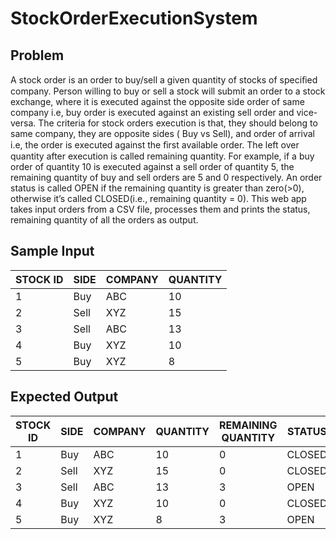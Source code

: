 # StockOrderExecutionSystem

## Problem 
A stock order is an order to buy/sell a given quantity of stocks of speciﬁed company. Person willing to buy or sell a stock will submit an order to a stock exchange, where it is executed against the opposite side order of same company i.e, buy order is executed against an existing sell order and vice-versa. The criteria for stock orders execution is that, they should belong to same company, they are opposite sides ( Buy vs Sell), and order of arrival i.e, the order is executed against the ﬁrst available order. The left over quantity after execution is called remaining quantity. For example, if a buy order of quantity 10 is executed against a sell order of quantity 5, the remaining quantity of buy and sell orders are 5 and 0 respectively. An order status is called OPEN if the remaining quantity is greater than zero(>0), otherwise it’s called CLOSED(i.e., remaining quantity = 0). This web app takes input orders from a CSV file, processes them and prints the status, remaining quantity of all the orders as output.

## Sample Input
| STOCK ID | SIDE | COMPANY | QUANTITY |
|----------|------|---------|----------|
| 1        | Buy  | ABC     | 10       |
| 2        | Sell | XYZ     | 15       |
| 3        | Sell | ABC     | 13       |
| 4        | Buy  | XYZ     | 10       |
| 5        | Buy  | XYZ     | 8        |

## Expected Output
| STOCK ID | SIDE | COMPANY | QUANTITY | REMAINING QUANTITY | STATUS |
|----------|------|---------|----------|--------------------|--------|
| 1        | Buy  | ABC     | 10       | 0                  | CLOSED |
| 2        | Sell | XYZ     | 15       | 0                  | CLOSED |
| 3        | Sell | ABC     | 13       | 3                  | OPEN   |
| 4        | Buy  | XYZ     | 10       | 0                  | CLOSED |
| 5        | Buy  | XYZ     | 8        | 3                  | OPEN   |
